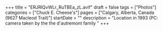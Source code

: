 +++
title = "ERJRlQvWLr_RuTBEa_zL.avif"
draft = false
tags = ["Photos"]
categories = ["Chuck E. Cheese's"]
pages = ["Calgary, Alberta, Canada (9627 Macleod Trail)"]
startDate = ""
description = "Location in 1993 (PC: camera taken by the the d'autremont family "
+++
